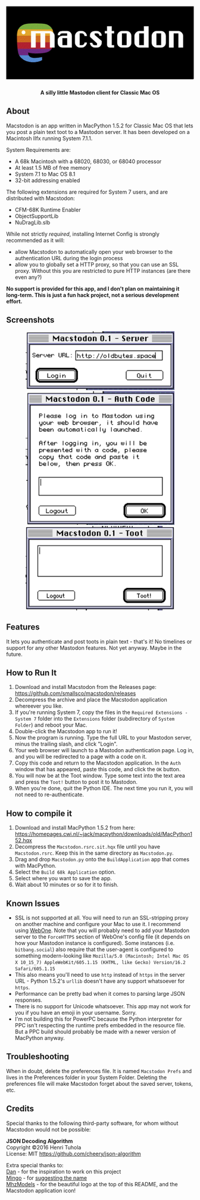 <h1 align="center"><img src="readme_screenshots/logo.png" alt="Macstodon"></h1>
<h4 align="center">A silly little Mastodon client for Classic Mac OS</h4>

## About
Macstodon is an app written in MacPython 1.5.2 for Classic Mac OS that lets you post a plain text toot to a Mastodon server. It has been developed on a Macintosh IIfx running System 7.1.1.

System Requirements are:
 - A 68k Macintosh with a 68020, 68030, or 68040 processor
 - At least 1.5 MB of free memory
 - System 7.1 to Mac OS 8.1
 - 32-bit addressing enabled

The following extensions are required for System 7 users, and are distributed with Macstodon:
 - CFM-68K Runtime Enabler
 - ObjectSupportLib
 - NuDragLib.slb

While not strictly _required_, installing Internet Config is strongly recommended as it will:
 - allow Macstodon to automatically open your web browser to the authentication URL during the login process
 - allow you to globally set a HTTP proxy, so that you can use an SSL proxy. Without this you are restricted to pure HTTP instances (are there even any?)

**No support is provided for this app, and I don't plan on maintaining it long-term. This is just a fun hack project, not a serious development effort.**

## Screenshots
<p align="center">
    <img src="readme_screenshots/login.png?raw=true" alt="Login Screenshot" width="400">
    <img src="readme_screenshots/auth.png?raw=true" alt="Auth Screenshot" width="400">
    <img src="readme_screenshots/toot.png?raw=true" alt="Toot Screenshot" width="400">
</p>

## Features
It lets you authenticate and post toots in plain text - that's it! No timelines or support for any other Mastodon features. Not yet anyway. Maybe in the future.

## How to Run It
1. Download and install Macstodon from the Releases page: <https://github.com/smallsco/macstodon/releases>
2. Decompress the archive and place the Macstodon application whereever you like.
3. If you're running System 7, copy the files in the `Required Extensions - System 7` folder into the `Extensions` folder (subdirectory of `System Folder`) and reboot your Mac.
4. Double-click the Macstodon app to run it!
5. Now the program is running. Type the full URL to your Mastodon server, minus the trailing slash, and click "Login".
6. Your web browser will launch to a Mastodon authentication page. Log in, and you will be redirected to a page with a code on it.
7. Copy this code and return to the Macstodon application. In the `Auth` window that has appeared, paste this code, and click the `OK` button.
8. You will now be at the Toot window. Type some text into the text area and press the `Toot!` button to post it to Mastodon.
9. When you're done, quit the Python IDE. The next time you run it, you will not need to re-authenticate.

## How to compile it
1. Download and install MacPython 1.5.2 from here: <https://homepages.cwi.nl/~jack/macpython/downloads/old/MacPython152.hqx>
2. Decompress the `Macstodon.rsrc.sit.hqx` file until you have `Macstodon.rsrc`. Keep this in the same directory as `Macstodon.py`.
3. Drag and drop `Macstodon.py` onto the `BuildApplication` app that comes with MacPython.
4. Select the `Build 68k Application` option.
5. Select where you want to save the app.
6. Wait about 10 minutes or so for it to finish.

## Known Issues
* SSL is not supported at all. You will need to run an SSL-stripping proxy on another machine and configure your Mac to use it. I recommend using [WebOne](https://github.com/atauenis/webone). Note that you will probably need to add your Mastodon server to the `ForceHTTPS` section of WebOne's config file (it depends on how your Mastodon instance is configured). Some instances (i.e. `bitbang.social`) also require that the user-agent is configured to something modern-looking like `Mozilla/5.0 (Macintosh; Intel Mac OS X 10_15_7) AppleWebKit/605.1.15 (KHTML, like Gecko) Version/16.2 Safari/605.1.15`
* This also means you'll need to use `http` instead of `https` in the server URL - Python 1.5.2's `urllib` doesn't have any support whatsoever for `https`.
* Performance can be pretty bad when it comes to parsing large JSON responses.
* There is no support for Unicode whatsoever. This app may not work for you if you have an emoji in your username. Sorry.
* I'm not building this for PowerPC because the Python interpreter for PPC isn't respecting the runtime prefs embedded in the resource file. But a PPC build should probably be made with a newer version of MacPython anyway.

## Troubleshooting
When in doubt, delete the preferences file. It is named `Macstodon Prefs` and lives in the Preferences folder in your System Folder. Deleting the preferences file will make Macstodon forget about the saved server, tokens, etc.

## Credits
Special thanks to the following third-party software, for whom without Macstodon would not be possible:

**JSON Decoding Algorithm**  
Copyright ©2016 Henri Tuhola  
License: MIT
<https://github.com/cheery/json-algorithm>

Extra special thanks to:  
[Dan](https://mastodon.lol/@billgoats) - for the inspiration to work on this project  
[Mingo](https://oldbytes.space/@mingo) - for [suggesting the name](https://oldbytes.space/@mingo/109316322622806248)  
[MhzModels](https://mastodon.art/@mhzmodels) - for the beautiful logo at the top of this README, and the Macstodon application icon!
